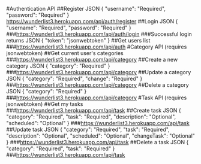#Authentication API
##Register JSON { "username": "Required", "password": "Required" }
https://wunderlist3.herokuapp.com/api/auth/register
##Login JSON { "username": "Required", "password": "Required" }
###https://wunderlist3.herokuapp.com/api/auth/login
###Successful login returns JSON { "token": "jsonwebtoken" }
##Get users list
###https://wunderlist3.herokuapp.com/api/auth
#Category API (requires jsonwebtoken)
##Get current user's categories
###https://wunderlist3.herokuapp.com/api/category
##Create a new category JSON { "category": "Required" }
###https://wunderlist3.herokuapp.com/api/category
##Update a category JSON { "category": "Required", "change": "Required" }
###https://wunderlist3.herokuapp.com/api/category
##Delete a category JSON { "category": "Required" }
###https://wunderlist3.herokuapp.com/api/category
#Task API (requires jsonwebtoken)
##Get my tasks
###https://wunderlist3.herokuapp.com/api/task
##Create task JSON { "category": "Required", "task": "Required", "description": "Optional", "scheduled": "Optional" }
###https://wunderlist3.herokuapp.com/api/task
##Update task JSON { "category": "Required", "task": "Required", "description": "Optional", "scheduled": "Optional", "changeTask": "Optional" }
###https://wunderlist3.herokuapp.com/api/task
##Delete a task JSON { "category": "Required", "task": "Required" }
###https://wunderlist3.herokuapp.com/api/task
